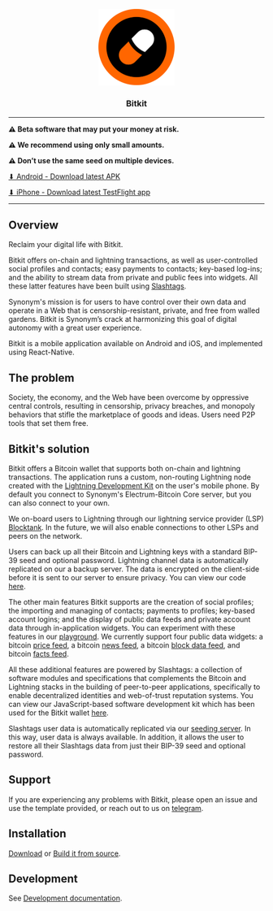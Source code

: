 <p align="center">
  <a href="https://github.com/synonymdev/bitkit" title="Bitkit">
    <img alt="bitkit" src="./src/assets/bitkit_logo_readme.png" width="150"></img>
  </a>
</p>

<h3 align="center">Bitkit</h3>

---

**⚠️ Beta software that may put your money at risk.**

**⚠️ We recommend using only small amounts.**

**⚠️ Don’t use the same seed on multiple devices.**

[⬇ Android - Download latest APK](https://github.com/synonymdev/bitkit/releases)

[⬇ iPhone - Download latest TestFlight app](https://testflight.apple.com/join/lGXhnwcC)

---

## Overview

Reclaim your digital life with Bitkit. 

Bitkit offers on-chain and lightning transactions, as well as user-controlled social profiles and contacts; easy payments to contacts; key-based log-ins; and the ability to stream data from private and public fees into widgets. All these latter features have been built using [Slashtags](https://slashtags.to/).  

Synonym's mission is for users to have control over their own data and operate in a Web that is censorship-resistant, private, and free from walled gardens. Bitkit is Synonym’s crack at harmonizing this goal of digital autonomy with a great user experience.

Bitkit is a mobile application available on Android and iOS, and implemented using React-Native.

## The problem

Society, the economy, and the Web have been overcome by oppressive central controls, resulting in censorship, privacy breaches, and monopoly behaviors that stifle the marketplace of goods and ideas. Users need P2P tools that set them free.

## Bitkit's solution

Bitkit offers a Bitcoin wallet that supports both on-chain and lightning transactions. The application runs a custom, non-routing Lightning node created with the [Lightning Development Kit](https://github.com/lightningdevkit) on the user's mobile phone. By default you connect to Synonym's Electrum-Bitcoin Core server, but you can also connect to your own. 

We on-board users to Lightning through our lightning service provider (LSP) [Blocktank](https://github.com/synonymdev/blocktank-client). In the future, we will also enable connections to other LSPs and peers on the network. 

Users can back up all their Bitcoin and Lightning keys with a standard BIP-39 seed and optional password. Lightning channel data is automatically replicated on our a backup server. The data is encrypted on the client-side before it is sent to our server to ensure privacy. You can view our code [here](https://github.com/synonymdev/bitkit-backup-client).

The other main features Bitkit supports are the creation of social profiles; the importing and managing of contacts; payments to profiles; key-based account logins; and the display of public data feeds and private account data through in-application widgets. You can experiment with these features in our [playground](https://slashtags.to/#playground). We currently support four public data widgets: a bitcoin [price feed](https://github.com/synonymdev/slashtags-widget-price-feed), a bitcoin [news feed](https://github.com/synonymdev/slashtags-widget-news-feed), a bitcoin [block data feed](https://github.com/synonymdev/slashtags-widget-bitcoin-feed), and bitcoin [facts feed](https://github.com/synonymdev/slashtags-widget-facts-feed). 

All these additional features are powered by Slashtags: a collection of software modules and specifications that complements the Bitcoin and Lightning stacks in the building of peer-to-peer applications, specifically to enable decentralized identities and web-of-trust reputation systems. You can view our JavaScript-based software development kit which has been used for the Bitkit wallet [here](https://github.com/synonymdev/slashtags).

Slashtags user data is automatically replicated via our [seeding server](https://github.com/synonymdev/slashtag-seeding-server). In this way, user data is always available. In addition, it allows the user to restore all their Slashtags data from just their BIP-39 seed and optional password.

## Support

If you are experiencing any problems with Bitkit, please open an issue and use the template provided, or reach out to us on [telegram](https://t.me/bitkitchat).

## Installation

[Download](https://github.com/synonymdev/bitkit/releases) or [Build it from source](./BUILD.md).

## Development

See [Development documentation](./DEVELOPMENT.md).
